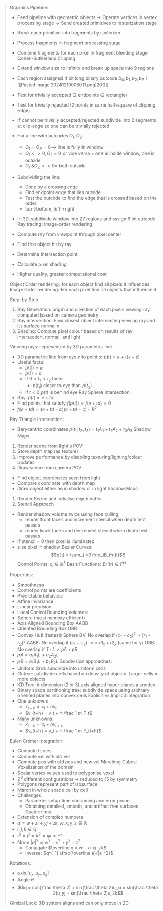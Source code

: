 

>Graphics Pipeline:
>- Feed pipeline with geometric objects -> Operate vertices in vertex processing stage -> Send created primitives to rasterization stage
>- Break each primitive into fragments by rasterizer
>- Process fragments in fragment processing stage
>- Combine fragments for each pixel in fragment blending stage
>Cohen-Sutherland Clipping
> - Extend window size to infinity and break up space into 9 regions
> - Each region assigned 4 bit long binary outcode $b_0,b_1,b_2,b_3$
> ![[Pasted image 20241219005011.png|200]]
> - Test for trivially accepted (2 endpoints $\in$ rectangle)
> - Test for trivially rejected (2 points in same half-square of clipping edge)
> - If cannot be trivially accepted/rejected subdivide into 2 segments at clip-edge so one can be trivially rejected 
> 
> - For a line with outcodes $O_1,O_2$:
> 	- $O_1 = O_2 = 0 \implies$ line is fully in window
> 	- $O_1 <> 0, O_2 = 0$ or vice versa = one is inside window, one is outside
> 	- $O_1 \text{ \& } O_2 <> 0 =$ both outside
> - Subdividing the line:
> 	- Done by a crossing edge
> 	- Find endpoint edge that lies outside
> 	- Test the outcode to find the edge that is crossed based on the order: 
> 	- top->bottom, left->right
> - In 3D, subdivide window into 27 regions and assign 6 bit outcode
>Ray tracing: Image-order rendering
>- Compute ray from viewpoint through pixel center
>- Find first object hit by ray
>- Determine intersection point
>- Calculate pixel shading 
>- Higher quality, greater computational cost
>
>Object Order rendering: for each object find all pixels it influences
> Image Order rendering: For each pixel find all objects that influence it
> 
> Step-by-Step
> 1. Ray Generation: origin and direction of each pixels viewing ray computed based on camera geometry
> 2. Ray intersection: Find closest object intersecting viewing ray and its surface normal $n$
> 3. Shading: Compute pixel colour based on results of ray intersection, normal, and light
> 
> Viewing rays: represented by 3D parametric line
> - 3D parametric line from eye $e$ to point $s$: $p(t) = e+ t(s-e)$
> - Useful facts:
> 	- $p(0) = e$
> 	- $p(1) = s$
> 	- If $0 < t_1<t_2$ then:
> 		- $p(t_1)$ closer to eye than $p(t_2)$
> 	- If $t<0$ $p(t)$ is behind eye
>Ray Sphere Intersection:
> - Ray: $p(t) = e + td$
> - Find points that satisfy $f(p(t)) = f(e+td) = 0$
> - $f(e+td) = (e+td-c)(e+td-c)-R^2$
> 
> Ray Triangle Intersection:
> - Barycentric coordinates $p(t_1,t_2,t_3) = t_1A_1 + t_2A_2+t_3A_3$
>Shadow Maps
>1. Render scene from light's POV
>2. Store depth map (as texture)
>3.  Improve performance by disabling texturing/lighting/colour updates
>4. Draw scene from camera POV
>	- Find object coordinates seen from light
>	- Compare coordinate with depth map
>	- Draw object either as in shadow or in light
>Shadow Maps:
>1. Render Scene and initialise depth buffer
>2. Stencil Approach
>	- Render shadow volume twice using face culling
>		- render front faces and increment stencil when depth test passes
>		- render back faces and decrement stencil when depth test passes
>	- If stencil = 0 then pixel is illuminated
>	- else pixel in shadow
>Bezier Curves:
>$$p(t) = \sum_{i=0}^nc_iB_i^n(t)$$
>Control Points: $c_i \in \mathbb{R}^k$
>Basis Functions: $B_i^n(t) \in \Pi^n$ 
>
>Properties:
> - Smoothness
> - Control points are coefficients
> - Predictable behaviour
> - Affine invariance
> - Linear precision
> - Local Control
>Bounding Volumes:
> - Sphere (most memory efficient)
> - Axis Aligned Bounding Box AABB
> - Oriented Bounding Box OBB
> - Convex Hull (fastest)
>Sphere BV: No overlap if $(c_1-c_2)^2 > (r_1-r_2)^2$
>AABB: No overlap if $(c_1-c_2) \cdot x > r1_x + r2_x$ (same for y)
>OBB: No overlap if $T \cdot L > pA+ pB$
>- $pA = a_1A_1L + a_2A_2L$
>- $pB = b_1B_1L + b_2B_2L$
> Subdivision approaches:
> - Uniform Grid: subdivide into uniform cells
> - Octree: subdivide cells based on density of objects. Larger cells = more objects 
> - KD Tree: $k$ dimension (2 or 3) axis aligned hyper planes a snodes
> - Binary space partitioning tree: subdivide space using arbitrary oriented planes into convex cells
>Explicit vs Implicit Integration
>- One unknown:
>	- $x_{t+h} = x_t + hv_t$
>	- $v_{t+h} = v_t + h \frac 1 m F_t$
>- Many unknowns:
>	- $x_{t+h} = x_t + hv_{t+h}$
>	- $v_{t+h} = v_t + h \frac 1 m F_{t+h}$
>
>Euler-Cromer integration:
>- Compute forces
>- Compute vel with old vel
>- Compute pos with old pos and new vel
>Marching Cubes: Voxelization of the domain
>- Scalar vertex values used to polygonise voxel
>- $2^8$ different  configurations -> reduced to 15 by symmetry
>- Polygons represent part of isosurface
>- March in whole space cell by cell
>- Challenges:
>	- Parameter setup time consuming and error prone
>	- Obtaining detailed, smooth, and artifact free surfaces
>Quaternions
>- Extension of complex numbers
>- $q = w + xi + yj + zk, w,x,y,z \in \mathbb{R}$
>- $i,j,k \in \mathbb{Q}$
>- $i^2 = j^2 = k^2 = ijk = -1$
>- Norm $|a|^2 = w^2 + x ^2 + y ^2 + z^2$
>	- Conjugate $\overline q = w - xi-yj-zk$
>	- Inverse: $q^{-1} \frac{\overline a}{|a|^2}$
>
>Rotations:
>- axis $[u_x,u_y,u_z]$
>- Angle $\theta$
>- $$q  = cos(\frac \theta 2) + sin(\frac \theta 2)u_xi = sin(\frac \theta 2)u_yj + sin(\frac \theta 2)u_2k$$
>
>Gimbal Lock: 3D system aligns and can only move in 2D
>